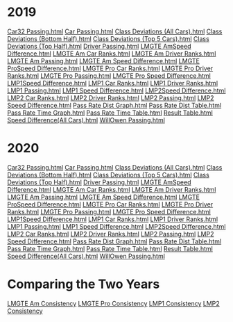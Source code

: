 <h1>2019</h1>
<a href = 2019/"Car32_Passing.html">Car32 Passing.html</a>
<a href = 2019/"Car_Passing.html">Car Passing.html</a>
<a href = 2019/"Class_Deviations_(All Cars).html">Class Deviations (All Cars).html</a>
<a href = 2019/"Class_Deviations_(Bottom Half).html">Class Deviations (Bottom Half).html</a>
<a href = 2019/"Class_Deviations_(Top 5 Cars).html">Class Deviations (Top 5 Cars).html</a>
<a href = 2019/"Class_Deviations_(Top Half).html">Class Deviations (Top Half).html</a>
<a href = 2019/"Driver_Passing.html">Driver Passing.html</a>
<a href = 2019/"LMGTE AmSpeed_Difference.html">LMGTE AmSpeed Difference.html</a>
<a href = 2019/"LMGTE Am_Car_Ranks.html">LMGTE Am Car Ranks.html</a>
<a href = 2019/"LMGTE Am_Driver_Ranks.html">LMGTE Am Driver Ranks.html</a>
<a href = 2019/"LMGTE Am_Passing.html">LMGTE Am Passing.html</a>
<a href = 2019/"LMGTE Am_Speed_Difference.html">LMGTE Am Speed Difference.html</a>
<a href = 2019/"LMGTE ProSpeed_Difference.html">LMGTE ProSpeed Difference.html</a>
<a href = 2019/"LMGTE Pro_Car_Ranks.html">LMGTE Pro Car Ranks.html</a>
<a href = 2019/"LMGTE Pro_Driver_Ranks.html">LMGTE Pro Driver Ranks.html</a>
<a href = 2019/"LMGTE Pro_Passing.html">LMGTE Pro Passing.html</a>
<a href = 2019/"LMGTE Pro_Speed_Difference.html">LMGTE Pro Speed Difference.html</a>
<a href = 2019/"LMP1Speed_Difference.html">LMP1Speed Difference.html</a>
<a href = 2019/"LMP1_Car_Ranks.html">LMP1 Car Ranks.html</a>
<a href = 2019/"LMP1_Driver_Ranks.html">LMP1 Driver Ranks.html</a>
<a href = 2019/"LMP1_Passing.html">LMP1 Passing.html</a>
<a href = 2019/"LMP1_Speed_Difference.html">LMP1 Speed Difference.html</a>
<a href = 2019/"LMP2Speed_Difference.html">LMP2Speed Difference.html</a>
<a href = 2019/"LMP2_Car_Ranks.html">LMP2 Car Ranks.html</a>
<a href = 2019/"LMP2_Driver_Ranks.html">LMP2 Driver Ranks.html</a>
<a href = 2019/"LMP2_Passing.html">LMP2 Passing.html</a>
<a href = 2019/"LMP2_Speed_Difference.html">LMP2 Speed Difference.html</a>
<a href = 2019/"Pass_Rate_Dist_Graph.html">Pass Rate Dist Graph.html</a>
<a href = 2019/"Pass_Rate_Dist_Table.html">Pass Rate Dist Table.html</a>
<a href = 2019/"Pass_Rate_Time_Graph.html">Pass Rate Time Graph.html</a>
<a href = 2019/"Pass_Rate_Time_Table.html">Pass Rate Time Table.html</a>
<a href = 2019/"Result_Table.html">Result Table.html</a>
<a href = 2019/"Speed_Difference(All Cars).html">Speed Difference(All Cars).html</a>
<a href = 2019/"WillOwen_Passing.html">WillOwen Passing.html</a>

<h1>2020</h1>
<a href = 2020/"Car32_Passing.html">Car32 Passing.html</a>
<a href = 2020/"Car_Passing.html">Car Passing.html</a>
<a href = 2020/"Class_Deviations_(All Cars).html">Class Deviations (All Cars).html</a>
<a href = 2020/"Class_Deviations_(Bottom Half).html">Class Deviations (Bottom Half).html</a>
<a href = 2020/"Class_Deviations_(Top 5 Cars).html">Class Deviations (Top 5 Cars).html</a>
<a href = 2020/"Class_Deviations_(Top Half).html">Class Deviations (Top Half).html</a>
<a href = 2020/"Driver_Passing.html">Driver Passing.html</a>
<a href = 2020/"LMGTE AmSpeed_Difference.html">LMGTE AmSpeed Difference.html</a>
<a href = 2020/"LMGTE Am_Car_Ranks.html">LMGTE Am Car Ranks.html</a>
<a href = 2020/"LMGTE Am_Driver_Ranks.html">LMGTE Am Driver Ranks.html</a>
<a href = 2020/"LMGTE Am_Passing.html">LMGTE Am Passing.html</a>
<a href = 2020/"LMGTE Am_Speed_Difference.html">LMGTE Am Speed Difference.html</a>
<a href = 2020/"LMGTE ProSpeed_Difference.html">LMGTE ProSpeed Difference.html</a>
<a href = 2020/"LMGTE Pro_Car_Ranks.html">LMGTE Pro Car Ranks.html</a>
<a href = 2020/"LMGTE Pro_Driver_Ranks.html">LMGTE Pro Driver Ranks.html</a>
<a href = 2020/"LMGTE Pro_Passing.html">LMGTE Pro Passing.html</a>
<a href = 2020/"LMGTE Pro_Speed_Difference.html">LMGTE Pro Speed Difference.html</a>
<a href = 2020/"LMP1Speed_Difference.html">LMP1Speed Difference.html</a>
<a href = 2020/"LMP1_Car_Ranks.html">LMP1 Car Ranks.html</a>
<a href = 2020/"LMP1_Driver_Ranks.html">LMP1 Driver Ranks.html</a>
<a href = 2020/"LMP1_Passing.html">LMP1 Passing.html</a>
<a href = 2020/"LMP1_Speed_Difference.html">LMP1 Speed Difference.html</a>
<a href = 2020/"LMP2Speed_Difference.html">LMP2Speed Difference.html</a>
<a href = 2020/"LMP2_Car_Ranks.html">LMP2 Car Ranks.html</a>
<a href = 2020/"LMP2_Driver_Ranks.html">LMP2 Driver Ranks.html</a>
<a href = 2020/"LMP2_Passing.html">LMP2 Passing.html</a>
<a href = 2020/"LMP2_Speed_Difference.html">LMP2 Speed Difference.html</a>
<a href = 2020/"Pass_Rate_Dist_Graph.html">Pass Rate Dist Graph.html</a>
<a href = 2020/"Pass_Rate_Dist_Table.html">Pass Rate Dist Table.html</a>
<a href = 2020/"Pass_Rate_Time_Graph.html">Pass Rate Time Graph.html</a>
<a href = 2020/"Pass_Rate_Time_Table.html">Pass Rate Time Table.html</a>
<a href = 2020/"Result_Table.html">Result Table.html</a>
<a href = 2020/"Speed_Difference(All Cars).html">Speed Difference(All Cars).html</a>
<a href = 2020/"WillOwen_Passing.html">WillOwen Passing.html</a>

<h1>Comparing the Two Years</h1>
<a href = "Comparison/LMGTE Am_Consistency_Graph.html">LMGTE Am Consistency</a>
<a href = "Comparison/LMGTE Pro_Consistency_Graph.html">LMGTE Pro Consistency</a>
<a href = "Comparison/LMP1_Consistency_Graph.html">LMP1 Consistency</a>
<a href = "Comparison/LMP2_Consistency_Graph.html">LMP2 Consistency</a>
